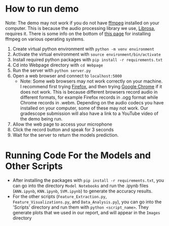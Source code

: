 # How to run demo
Note: The demo may not work if you do not have [ffmpeg](https://ffmpeg.org/) installed on your computer. This is because the audio processing library we use, [Librosa](https://librosa.org/), requires it. There is some info on the bottom of [this page](https://librosa.org/doc/0.8.1/install.html#ffmpeg) for installing ffmpeg on various operating systems.
1. Create virtual python environment with `python -m venv environment`
2. Activate the virtual environment with `source environment/bin/activate`
3. Install required python packages with `pip install -r requirements.txt`
4. Cd into Webpage directory with `cd Webpage`
5. Run the server with `python server.py`
6. Open a web browser and connect to `localhost:5000`
    - Note: Some web browsers may not work correctly on your machine. I recommend first trying [Firefox](https://www.mozilla.org/en-US/firefox/new/), and then trying [Google Chrome](https://www.google.com/chrome/) if it does not work. This is because different browsers record audio in different formats, for example Firefox records in .ogg format while Chrome records in .webm. Depending on the audio codecs you have installed on your computer, some of these may not work. Our gradescope submission will also have a link to a YouTube video of the demo being run.
7. Allow the web page to access your microphone
8. Click the record button and speak for 3 seconds
9. Wait for the server to return the models prediction.

# Running Code For the Models and Other Scripts
- After installing the packages with `pip install -r requirements.txt`, you can go into the directory `Model Notebooks` and run the .ipynb files (`ANN.ipynb`, `KNN.ipynb`, `SVM.ipynb`) to generate the accuracy results.
- For the other scripts (`Feature_Extraction.py`, `Feature_Visualizations.py`, and `Data_Analysis.py`), you can go into the 'Scripts' directory and run them with `python <script_name>`. They generate plots that we used in our report, and will appear in the `Images` directory
